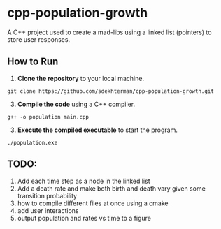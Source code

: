 # cpp-population-growth
A C++ project used to create a mad-libs using a linked list (pointers) to store user responses.

## How to Run

1. **Clone the repository** to your local machine.
```
git clone https://github.com/sdekhterman/cpp-population-growth.git
```
3. **Compile the code** using a C++ compiler.
```
g++ -o population main.cpp
```
3. **Execute the compiled executable** to start the program.
```
./population.exe
```

## TODO: 
1) Add each time step as a node in the linked list
2) Add a death rate and make both birth and death vary given some transition probability
3) how to compile different files at once using a cmake
4) add user interactions
5) output population and rates vs time to a figure
